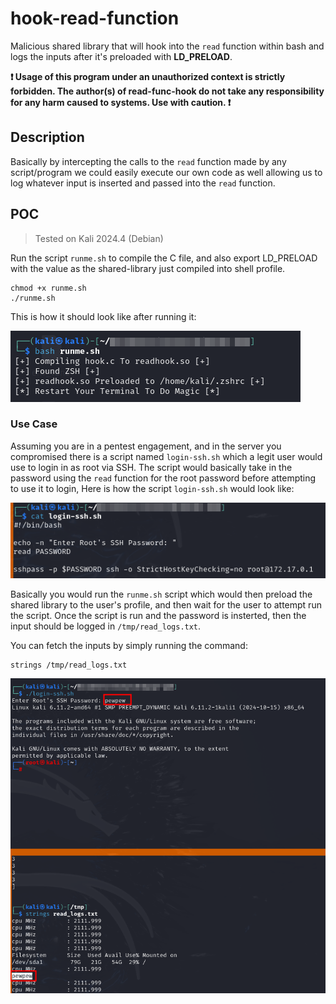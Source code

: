 # hook-read-function
Malicious shared library that will hook into the `read` function within bash and logs the inputs after it's preloaded with **LD_PRELOAD**.

**❗ Usage of this program under an unauthorized context is strictly forbidden. The author(s) of read-func-hook do not take any responsibility for any harm caused to systems. Use with caution. ❗**

## Description
Basically by intercepting the calls to the `read` function made by any script/program we could easily execute our own code as well allowing us to log whatever input is inserted and passed into the `read` function.

## POC
> Tested on Kali 2024.4 (Debian)

Run the script `runme.sh` to compile the C file, and also export LD_PRELOAD with the value as the shared-library just compiled into shell profile.

```shell
chmod +x runme.sh
./runme.sh
```
This is how it should look like after running it:

![screenshot-runme](screenshot1.png)

### Use Case
Assuming you are in a pentest engagement, and in the server you compromised there is a script named `login-ssh.sh` which a legit user would use to login in as root via SSH. The script would basically take in the password using the `read` function for the root password before attempting to use it to login, Here is how the script `login-ssh.sh` would look like:

![screenshot-login-ssh](screenshot2.png)

Basically you would run the `runme.sh` script which would then preload the shared library to the user's profile, and then wait for the user to attempt run the script. Once the script is run and the password is insterted, then the input should be logged in `/tmp/read_logs.txt`.

You can fetch the inputs by simply running the command:
```shell
strings /tmp/read_logs.txt
```

![screenshot3-logs](screenshot3.png)

